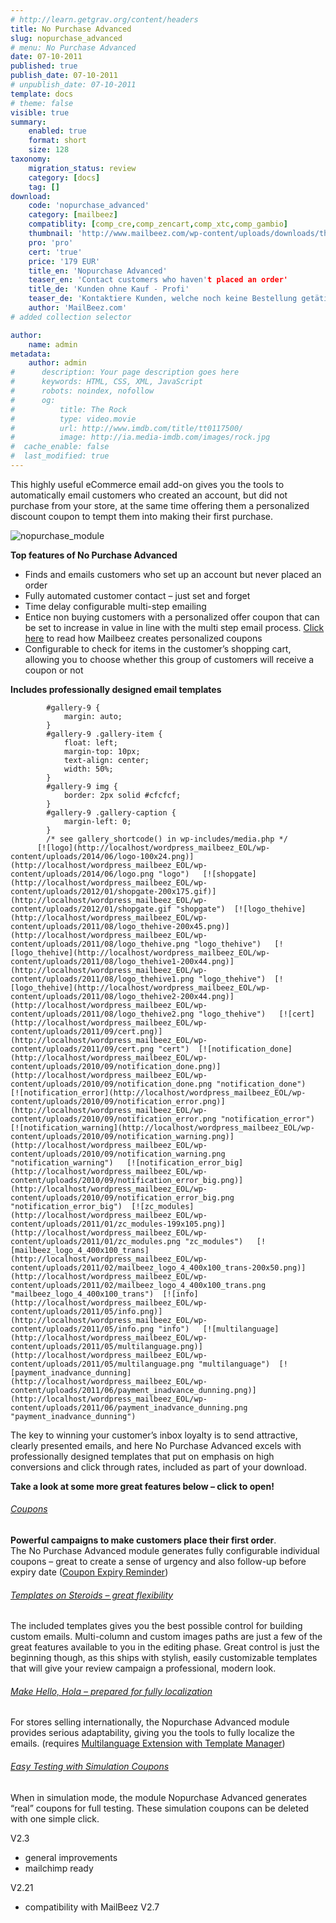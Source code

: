 ```yaml
---
# http://learn.getgrav.org/content/headers
title: No Purchase Advanced
slug: nopurchase_advanced
# menu: No Purchase Advanced
date: 07-10-2011
published: true
publish_date: 07-10-2011
# unpublish_date: 07-10-2011
template: docs
# theme: false
visible: true
summary:
    enabled: true
    format: short
    size: 128
taxonomy:
    migration_status: review
    category: [docs]
    tag: []
download:
    code: 'nopurchase_advanced'
    category: [mailbeez]
    compatiblity: [comp_cre,comp_zencart,comp_xtc,comp_gambio]
    thumbnail: 'http://www.mailbeez.com/wp-content/uploads/downloads/thumbnails/2011/10/icon_321.png'
    pro: 'pro'
    cert: 'true'
    price: '179 EUR'
    title_en: 'Nopurchase Advanced'
    teaser_en: 'Contact customers who haven't placed an order'
    title_de: 'Kunden ohne Kauf - Profi'
    teaser_de: 'Kontaktiere Kunden, welche noch keine Bestellung getätigt haben.'
    author: 'MailBeez.com'
# added collection selector

author:
    name: admin
metadata:
    author: admin
#      description: Your page description goes here
#      keywords: HTML, CSS, XML, JavaScript
#      robots: noindex, nofollow
#      og:
#          title: The Rock
#          type: video.movie
#          url: http://www.imdb.com/title/tt0117500/
#          image: http://ia.media-imdb.com/images/rock.jpg
#  cache_enable: false
#  last_modified: true
---
```


This highly useful eCommerce email add-on gives you the tools to automatically email customers who created an account, but did not purchase from your store, at the same time offering them a personalized discount coupon to tempt them into making their first purchase.

![](http://www.mailbeez.com/wp-content/uploads/2011/10/nopurchase_module.png "nopurchase_module")

**Top features of No Purchase Advanced**

- Finds and emails customers who set up an account but never placed an order
- Fully automated customer contact – just set and forget
- Time delay configurable multi-step emailing
- Entice non buying customers with a personalized offer coupon that can be set to increase in value in line with the multi step email process. [Click here](http://www.mailbeez.com/blog/configuring-coupons-mailbeez-campaigns/ "Configuring coupons for Mailbeez Campaigns") to read how Mailbeez creates personalized coupons
- Configurable to check for items in the customer’s shopping cart, allowing you to choose whether this group of customers will receive a coupon or not

**Includes professionally designed email templates**

 
			#gallery-9 {
				margin: auto;
			}
			#gallery-9 .gallery-item {
				float: left;
				margin-top: 10px;
				text-align: center;
				width: 50%;
			}
			#gallery-9 img {
				border: 2px solid #cfcfcf;
			}
			#gallery-9 .gallery-caption {
				margin-left: 0;
			}
			/* see gallery_shortcode() in wp-includes/media.php */
		  [![logo](http://localhost/wordpress_mailbeez_EOL/wp-content/uploads/2014/06/logo-100x24.png)](http://localhost/wordpress_mailbeez_EOL/wp-content/uploads/2014/06/logo.png "logo")   [![shopgate](http://localhost/wordpress_mailbeez_EOL/wp-content/uploads/2012/01/shopgate-200x175.gif)](http://localhost/wordpress_mailbeez_EOL/wp-content/uploads/2012/01/shopgate.gif "shopgate")  [![logo_thehive](http://localhost/wordpress_mailbeez_EOL/wp-content/uploads/2011/08/logo_thehive-200x45.png)](http://localhost/wordpress_mailbeez_EOL/wp-content/uploads/2011/08/logo_thehive.png "logo_thehive")   [![logo_thehive](http://localhost/wordpress_mailbeez_EOL/wp-content/uploads/2011/08/logo_thehive1-200x44.png)](http://localhost/wordpress_mailbeez_EOL/wp-content/uploads/2011/08/logo_thehive1.png "logo_thehive")  [![logo_thehive](http://localhost/wordpress_mailbeez_EOL/wp-content/uploads/2011/08/logo_thehive2-200x44.png)](http://localhost/wordpress_mailbeez_EOL/wp-content/uploads/2011/08/logo_thehive2.png "logo_thehive")   [![cert](http://localhost/wordpress_mailbeez_EOL/wp-content/uploads/2011/09/cert.png)](http://localhost/wordpress_mailbeez_EOL/wp-content/uploads/2011/09/cert.png "cert")  [![notification_done](http://localhost/wordpress_mailbeez_EOL/wp-content/uploads/2010/09/notification_done.png)](http://localhost/wordpress_mailbeez_EOL/wp-content/uploads/2010/09/notification_done.png "notification_done")   [![notification_error](http://localhost/wordpress_mailbeez_EOL/wp-content/uploads/2010/09/notification_error.png)](http://localhost/wordpress_mailbeez_EOL/wp-content/uploads/2010/09/notification_error.png "notification_error")  [![notification_warning](http://localhost/wordpress_mailbeez_EOL/wp-content/uploads/2010/09/notification_warning.png)](http://localhost/wordpress_mailbeez_EOL/wp-content/uploads/2010/09/notification_warning.png "notification_warning")   [![notification_error_big](http://localhost/wordpress_mailbeez_EOL/wp-content/uploads/2010/09/notification_error_big.png)](http://localhost/wordpress_mailbeez_EOL/wp-content/uploads/2010/09/notification_error_big.png "notification_error_big")  [![zc_modules](http://localhost/wordpress_mailbeez_EOL/wp-content/uploads/2011/01/zc_modules-199x105.png)](http://localhost/wordpress_mailbeez_EOL/wp-content/uploads/2011/01/zc_modules.png "zc_modules")   [![mailbeez_logo_4_400x100_trans](http://localhost/wordpress_mailbeez_EOL/wp-content/uploads/2011/02/mailbeez_logo_4_400x100_trans-200x50.png)](http://localhost/wordpress_mailbeez_EOL/wp-content/uploads/2011/02/mailbeez_logo_4_400x100_trans.png "mailbeez_logo_4_400x100_trans")  [![info](http://localhost/wordpress_mailbeez_EOL/wp-content/uploads/2011/05/info.png)](http://localhost/wordpress_mailbeez_EOL/wp-content/uploads/2011/05/info.png "info")   [![multilanguage](http://localhost/wordpress_mailbeez_EOL/wp-content/uploads/2011/05/multilanguage.png)](http://localhost/wordpress_mailbeez_EOL/wp-content/uploads/2011/05/multilanguage.png "multilanguage")  [![payment_inadvance_dunning](http://localhost/wordpress_mailbeez_EOL/wp-content/uploads/2011/06/payment_inadvance_dunning.png)](http://localhost/wordpress_mailbeez_EOL/wp-content/uploads/2011/06/payment_inadvance_dunning.png "payment_inadvance_dunning") 

The key to winning your customer’s inbox loyalty is to send attractive, clearly presented emails, and here No Purchase Advanced excels with professionally designed templates that put on emphasis on high conversions and click through rates, included as part of your download.

**Take a look at some more great features below – click to open!**

###### [Coupons](#)

 **Powerful campaigns to make customers place their first order**.  
 The No Purchase Advanced module generates fully configurable individual coupons – great to create a sense of urgency and also follow-up before expiry date ([Coupon Expiry Reminder](http://www.mailbeez.com/documentation/mailbeez/coupon_expire/ "Coupon: Send Coupon Expiry Reminder"))

 

 

###### [Templates on Steroids – great flexibility](#)

 The included templates gives you the best possible control for building custom emails. Multi-column and custom images paths are just a few of the great features available to you in the editing phase. Great control is just the beginning though, as this ships with stylish, easily customizable templates that will give your review campaign a professional, modern look.



 

 

###### [Make Hello, Hola – prepared for fully localization](#)

 For stores selling internationally, the Nopurchase Advanced module provides serious adaptability, giving you the tools to fully localize the emails. (requires [Multilanguage Extension with Template Manager](http://www.mailbeez.com/documentation/configbeez/config_tmplmngr_lng/ "Multilanguage Template Manager")) 

 

 

###### [Easy Testing with Simulation Coupons](#)

 When in simulation mode, the module Nopurchase Advanced generates “real” coupons for full testing. These simulation coupons can be deleted with one simple click. 

 

 
V2.3
- general improvements
- mailchimp ready

V2.21
- compatibility with MailBeez V2.7